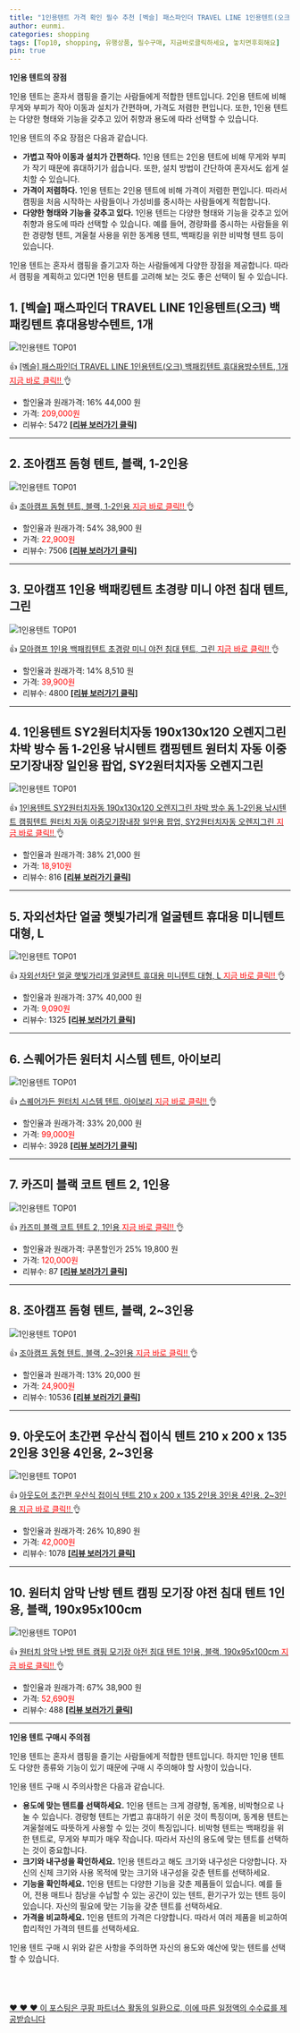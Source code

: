 ```yaml
---
title: "1인용텐트 가격 확인 필수 추천 [벡슬] 패스파인더 TRAVEL LINE 1인용텐트(오크) 백패킹텐트 휴대용방수텐트, 1개 비교 장점 구매가이드"
author: eunmi.
categories: shopping
tags: [Top10, shopping, 유행상품, 필수구매, 지금바로클릭하세요, 놓치면후회해요]
pin: true
---
```

**1인용 텐트의 장점**

1인용 텐트는 혼자서 캠핑을 즐기는 사람들에게 적합한 텐트입니다. 2인용 텐트에 비해 무게와 부피가 작아 이동과 설치가 간편하며, 가격도 저렴한 편입니다. 또한, 1인용 텐트는 다양한 형태와 기능을 갖추고 있어 취향과 용도에 따라 선택할 수 있습니다.

1인용 텐트의 주요 장점은 다음과 같습니다.

* **가볍고 작아 이동과 설치가 간편하다.** 1인용 텐트는 2인용 텐트에 비해 무게와 부피가 작기 때문에 휴대하기가 쉽습니다. 또한, 설치 방법이 간단하여 혼자서도 쉽게 설치할 수 있습니다.
* **가격이 저렴하다.** 1인용 텐트는 2인용 텐트에 비해 가격이 저렴한 편입니다. 따라서 캠핑을 처음 시작하는 사람들이나 가성비를 중시하는 사람들에게 적합합니다.
* **다양한 형태와 기능을 갖추고 있다.** 1인용 텐트는 다양한 형태와 기능을 갖추고 있어 취향과 용도에 따라 선택할 수 있습니다. 예를 들어, 경량화를 중시하는 사람들을 위한 경량형 텐트, 겨울철 사용을 위한 동계용 텐트, 백패킹을 위한 비박형 텐트 등이 있습니다.

1인용 텐트는 혼자서 캠핑을 즐기고자 하는 사람들에게 다양한 장점을 제공합니다. 따라서 캠핑을 계획하고 있다면 1인용 텐트를 고려해 보는 것도 좋은 선택이 될 수 있습니다.

   

## 1. [벡슬] 패스파인더 TRAVEL LINE 1인용텐트(오크) 백패킹텐트 휴대용방수텐트, 1개

![1인용텐트 TOP01](https://thumbnail7.coupangcdn.com/thumbnails/remote/230x230ex/image/vendor_inventory/7cfc/72c944cee035a5c937307daf984e6e69e3ec93f36025f8bcbb12aba61fde.jpg)


👍 [[벡슬] 패스파인더 TRAVEL LINE 1인용텐트(오크) 백패킹텐트 휴대용방수텐트, 1개 <font color=red> 지금 바로 클릭!! </font> ](https://link.coupang.com/re/AFFSDP?lptag=AF3617701&subid=GithubCoopas&pageKey=7634441341&traceid=V0-153&itemId=20269655522&vendorItemId=87356828068) 👌 


- 할인율과 원래가격: 16%  44,000   원
- 가격: <span style='color:red'>209,000원</span>
- 리뷰수: 5472  [**[리뷰 보러가기 클릭]**](https://link.coupang.com/re/AFFSDP?lptag=AF3617701&subid=GithubCoopas&pageKey=7634441341&traceid=V0-153&itemId=20269655522&vendorItemId=87356828068)

---


   

## 2. 조아캠프 돔형 텐트, 블랙, 1-2인용

![1인용텐트 TOP01](https://thumbnail6.coupangcdn.com/thumbnails/remote/230x230ex/image/retail/images/3742947557834438-23603c2f-558b-40e3-84c2-3e56ee8bad59.jpg)


👍 [조아캠프 돔형 텐트, 블랙, 1-2인용 <font color=red> 지금 바로 클릭!! </font> ](https://link.coupang.com/re/AFFSDP?lptag=AF3617701&subid=GithubCoopas&pageKey=70423987&traceid=V0-153&itemId=384083651&vendorItemId=3932689821) 👌 


- 할인율과 원래가격: 54%  38,900   원
- 가격: <span style='color:red'>22,900원</span>
- 리뷰수: 7506  [**[리뷰 보러가기 클릭]**](https://link.coupang.com/re/AFFSDP?lptag=AF3617701&subid=GithubCoopas&pageKey=70423987&traceid=V0-153&itemId=384083651&vendorItemId=3932689821)

---


   

## 3. 모아캠프 1인용 백패킹텐트 초경량 미니 야전 침대 텐트, 그린

![1인용텐트 TOP01](https://thumbnail10.coupangcdn.com/thumbnails/remote/230x230ex/image/vendor_inventory/41b3/78237c44bc68edc59414648bcb3ab31a46e5bdd6c41b59d400fc135ba43d.jpg)


👍 [모아캠프 1인용 백패킹텐트 초경량 미니 야전 침대 텐트, 그린 <font color=red> 지금 바로 클릭!! </font> ](https://link.coupang.com/re/AFFSDP?lptag=AF3617701&subid=GithubCoopas&pageKey=7589587029&traceid=V0-153&itemId=20052810610&vendorItemId=87148998818) 👌 


- 할인율과 원래가격: 14%  8,510   원
- 가격: <span style='color:red'>39,900원</span>
- 리뷰수: 4800  [**[리뷰 보러가기 클릭]**](https://link.coupang.com/re/AFFSDP?lptag=AF3617701&subid=GithubCoopas&pageKey=7589587029&traceid=V0-153&itemId=20052810610&vendorItemId=87148998818)

---


   

## 4. 1인용텐트 SY2원터치자동 190x130x120 오렌지그린 차박 방수 돔 1-2인용 낚시텐트 캠핑텐트 원터치 자동 이중모기장내장 일인용 팝업, SY2원터치자동 오렌지그린

![1인용텐트 TOP01](https://thumbnail6.coupangcdn.com/thumbnails/remote/230x230ex/image/vendor_inventory/a9d9/eef37b579f2e11368a740e8565f748a09fce0c40fdcbd76a916178c6464d.jpg)


👍 [1인용텐트 SY2원터치자동 190x130x120 오렌지그린 차박 방수 돔 1-2인용 낚시텐트 캠핑텐트 원터치 자동 이중모기장내장 일인용 팝업, SY2원터치자동 오렌지그린 <font color=red> 지금 바로 클릭!! </font> ](https://link.coupang.com/re/AFFSDP?lptag=AF3617701&subid=GithubCoopas&pageKey=7615007226&traceid=V0-153&itemId=20176527005&vendorItemId=85596536743) 👌 


- 할인율과 원래가격: 38%  21,000   원
- 가격: <span style='color:red'>18,910원</span>
- 리뷰수: 816  [**[리뷰 보러가기 클릭]**](https://link.coupang.com/re/AFFSDP?lptag=AF3617701&subid=GithubCoopas&pageKey=7615007226&traceid=V0-153&itemId=20176527005&vendorItemId=85596536743)

---


   

## 5. 자외선차단 얼굴 햇빛가리개 얼굴텐트 휴대용 미니텐트 대형, L

![1인용텐트 TOP01](https://thumbnail9.coupangcdn.com/thumbnails/remote/230x230ex/image/vendor_inventory/fc6b/14148f56bb1fcdfd789da337931a8f91752b81230362e20ffc5e31d88704.jpg)


👍 [자외선차단 얼굴 햇빛가리개 얼굴텐트 휴대용 미니텐트 대형, L <font color=red> 지금 바로 클릭!! </font> ](https://link.coupang.com/re/AFFSDP?lptag=AF3617701&subid=GithubCoopas&pageKey=7286570352&traceid=V0-153&itemId=18614374864&vendorItemId=85924443439) 👌 


- 할인율과 원래가격: 37%  40,000   원
- 가격: <span style='color:red'>9,090원</span>
- 리뷰수: 1325  [**[리뷰 보러가기 클릭]**](https://link.coupang.com/re/AFFSDP?lptag=AF3617701&subid=GithubCoopas&pageKey=7286570352&traceid=V0-153&itemId=18614374864&vendorItemId=85924443439)

---


   

## 6. 스퀘어가든 원터치 시스템 텐트, 아이보리

![1인용텐트 TOP01](https://thumbnail9.coupangcdn.com/thumbnails/remote/230x230ex/image/vendor_inventory/e684/eee8ad37a5859a38b415483bbfc70cb7a14653e3a23cbda9d3ca6f85bcd3.jpg)


👍 [스퀘어가든 원터치 시스템 텐트, 아이보리 <font color=red> 지금 바로 클릭!! </font> ](https://link.coupang.com/re/AFFSDP?lptag=AF3617701&subid=GithubCoopas&pageKey=7442643347&traceid=V0-153&itemId=19356852476&vendorItemId=86469938583) 👌 


- 할인율과 원래가격: 33%  20,000   원
- 가격: <span style='color:red'>99,000원</span>
- 리뷰수: 3928  [**[리뷰 보러가기 클릭]**](https://link.coupang.com/re/AFFSDP?lptag=AF3617701&subid=GithubCoopas&pageKey=7442643347&traceid=V0-153&itemId=19356852476&vendorItemId=86469938583)

---


   

## 7. 카즈미 블랙 코트 텐트 2, 1인용

![1인용텐트 TOP01](https://thumbnail10.coupangcdn.com/thumbnails/remote/230x230ex/image/retail/images/2875739150786281-86f7b11c-c581-429b-81df-a00df721da35.jpg)


👍 [카즈미 블랙 코트 텐트 2, 1인용 <font color=red> 지금 바로 클릭!! </font> ](https://link.coupang.com/re/AFFSDP?lptag=AF3617701&subid=GithubCoopas&pageKey=6613221994&traceid=V0-153&itemId=15004285938&vendorItemId=82227116092) 👌 


- 할인율과 원래가격: 쿠폰할인가 25%  19,800   원
- 가격: <span style='color:red'>120,000원</span>
- 리뷰수: 87  [**[리뷰 보러가기 클릭]**](https://link.coupang.com/re/AFFSDP?lptag=AF3617701&subid=GithubCoopas&pageKey=6613221994&traceid=V0-153&itemId=15004285938&vendorItemId=82227116092)

---


   

## 8. 조아캠프 돔형 텐트, 블랙, 2~3인용

![1인용텐트 TOP01](https://thumbnail9.coupangcdn.com/thumbnails/remote/230x230ex/image/retail/images/2018/08/21/14/9/4d4fe759-c270-4494-8f91-d6afd84b0d0b.jpg)


👍 [조아캠프 돔형 텐트, 블랙, 2~3인용 <font color=red> 지금 바로 클릭!! </font> ](https://link.coupang.com/re/AFFSDP?lptag=AF3617701&subid=GithubCoopas&pageKey=70423987&traceid=V0-153&itemId=384083666&vendorItemId=3932689831) 👌 


- 할인율과 원래가격: 13%  20,000   원
- 가격: <span style='color:red'>24,900원</span>
- 리뷰수: 10536  [**[리뷰 보러가기 클릭]**](https://link.coupang.com/re/AFFSDP?lptag=AF3617701&subid=GithubCoopas&pageKey=70423987&traceid=V0-153&itemId=384083666&vendorItemId=3932689831)

---


   

## 9. 아웃도어 초간편 우산식 접이식 텐트 210 x 200 x 135 2인용 3인용 4인용, 2~3인용

![1인용텐트 TOP01](https://thumbnail7.coupangcdn.com/thumbnails/remote/230x230ex/image/vendor_inventory/b630/d9c526cfb4ff42ba17872acb5f82a5d411f09a40064fcab47827cf9dea90.jpg)


👍 [아웃도어 초간편 우산식 접이식 텐트 210 x 200 x 135 2인용 3인용 4인용, 2~3인용 <font color=red> 지금 바로 클릭!! </font> ](https://link.coupang.com/re/AFFSDP?lptag=AF3617701&subid=GithubCoopas&pageKey=6429513888&traceid=V0-153&itemId=13869749897&vendorItemId=81119633524) 👌 


- 할인율과 원래가격: 26%  10,890   원
- 가격: <span style='color:red'>42,000원</span>
- 리뷰수: 1078  [**[리뷰 보러가기 클릭]**](https://link.coupang.com/re/AFFSDP?lptag=AF3617701&subid=GithubCoopas&pageKey=6429513888&traceid=V0-153&itemId=13869749897&vendorItemId=81119633524)

---


   

## 10. 원터치 암막 난방 텐트 캠핑 모기장 야전 침대 텐트 1인용, 블랙, 190x95x100cm

![1인용텐트 TOP01](https://thumbnail8.coupangcdn.com/thumbnails/remote/230x230ex/image/vendor_inventory/7fe5/16fbbeb70e78f4351b5233a3eac469961d3dee35ddf7bce8c1e3720e4b06.jpg)


👍 [원터치 암막 난방 텐트 캠핑 모기장 야전 침대 텐트 1인용, 블랙, 190x95x100cm <font color=red> 지금 바로 클릭!! </font> ](https://link.coupang.com/re/AFFSDP?lptag=AF3617701&subid=GithubCoopas&pageKey=6650872826&traceid=V0-153&itemId=15239558855&vendorItemId=87260399634) 👌 


- 할인율과 원래가격: 67%  38,900   원
- 가격: <span style='color:red'>52,690원</span>
- 리뷰수: 488  [**[리뷰 보러가기 클릭]**](https://link.coupang.com/re/AFFSDP?lptag=AF3617701&subid=GithubCoopas&pageKey=6650872826&traceid=V0-153&itemId=15239558855&vendorItemId=87260399634)

---
**1인용 텐트 구매시 주의점**

1인용 텐트는 혼자서 캠핑을 즐기는 사람들에게 적합한 텐트입니다. 하지만 1인용 텐트도 다양한 종류와 기능이 있기 때문에 구매 시 주의해야 할 사항이 있습니다.

1인용 텐트 구매 시 주의사항은 다음과 같습니다.

* **용도에 맞는 텐트를 선택하세요.** 1인용 텐트는 크게 경량형, 동계용, 비박형으로 나눌 수 있습니다. 경량형 텐트는 가볍고 휴대하기 쉬운 것이 특징이며, 동계용 텐트는 겨울철에도 따뜻하게 사용할 수 있는 것이 특징입니다. 비박형 텐트는 백패킹을 위한 텐트로, 무게와 부피가 매우 작습니다. 따라서 자신의 용도에 맞는 텐트를 선택하는 것이 중요합니다.
* **크기와 내구성을 확인하세요.** 1인용 텐트라고 해도 크기와 내구성은 다양합니다. 자신의 신체 크기와 사용 목적에 맞는 크기와 내구성을 갖춘 텐트를 선택하세요.
* **기능을 확인하세요.** 1인용 텐트는 다양한 기능을 갖춘 제품들이 있습니다. 예를 들어, 전용 매트나 침낭을 수납할 수 있는 공간이 있는 텐트, 환기구가 있는 텐트 등이 있습니다. 자신의 필요에 맞는 기능을 갖춘 텐트를 선택하세요.
* **가격을 비교하세요.** 1인용 텐트의 가격은 다양합니다. 따라서 여러 제품을 비교하여 합리적인 가격의 텐트를 선택하세요.

1인용 텐트 구매 시 위와 같은 사항을 주의하면 자신의 용도와 예산에 맞는 텐트를 선택할 수 있습니다.<br><br><br><br><br> [ ❤ ❤ ❤ 이 포스팅은 쿠팡 파트너스 활동의 일환으로, 이에 따른 일정액의 수수료를 제공받습니다](https://link.coupang.com/a/bcEFyh)